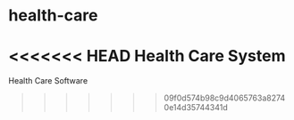 # health-care
<<<<<<< HEAD
 Health Care System
=======
 Health Care Software
>>>>>>> 09f0d574b98c9d4065763a82740e14d35744341d
